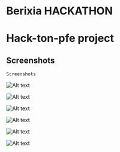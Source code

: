 # Berixia HACKATHON

# Hack-ton-pfe project 


## Screenshots 
```
Screenshots
```
![Alt text](https://raw.githubusercontent.com/Rebaiahmed/Hack-ton-pfe-ui/new/presentation_hack_the_pfe/main.png)

![Alt text](https://raw.githubusercontent.com/Rebaiahmed/Hack-ton-pfe-ui/new/presentation_hack_the_pfe/select_choice.png)

![Alt text](https://raw.githubusercontent.com/Rebaiahmed/Hack-ton-pfe-ui/new/presentation_hack_the_pfe/select_modal.png)


![Alt text](https://raw.githubusercontent.com/Rebaiahmed/Hack-ton-pfe-ui/new/presentation_hack_the_pfe/transformation.png)

![Alt text](https://raw.githubusercontent.com/Rebaiahmed/Hack-ton-pfe-ui/new/presentation_hack_the_pfe/combine.png)


![Alt text](https://raw.githubusercontent.com/Rebaiahmed/Hack-ton-pfe-ui/new/presentation_hack_the_pfe/agragation.png)


